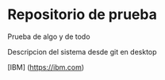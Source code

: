 # Repositorio de prueba

Prueba de algo y de todo

Descripcion del sistema desde git en desktop

[IBM] (https://ibm.com)
